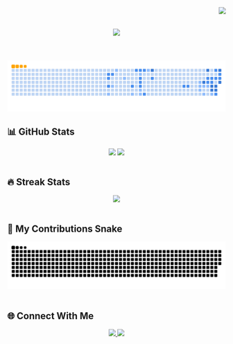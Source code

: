 <!-- <img align="right" src="https://visitor-badge.laobi.icu/badge?page_id=hafizecim.hafizecim" /> -->
<img align="right" src="https://visitor-badge.laobi.icu/badge?page_id=hafizecim.visitor-badge&left_color=hotpink&right_color=dodgerblue&left_text=Hello%20Visitors" />



<h1 align="center">
    <img src="https://readme-typing-svg.herokuapp.com/?font=Righteous&size=35&center=true&vCenter=true&width=500&height=70&duration=4000&color=FF69B4&lines=Hi+There!;+I'm+Hafize+Şenyıl!;" />
</h1>



<br/>

![snake gif](https://github.com/hafizecim/hafizecim/blob/output/github-contribution-grid-snake.gif)
 

## 📊 GitHub Stats

<div align="center">

  <!-- GitHub Stats -->
  <img height="170" src="https://github-readme-stats.vercel.app/api?username=hafizecim&show_icons=true&theme=radical" />
  
  <!-- Top Languages -->
  <img height="170" src="https://github-readme-stats.vercel.app/api/top-langs/?username=hafizecim&layout=compact&theme=radical" />

</div>

<br/>

## 🔥 Streak Stats

<div align="center">

  <img src="https://streak-stats.demolab.com?user=hafizecim&theme=radical&hide_border=true" />

</div>

<br/>

## 🐍 My Contributions Snake

<div align="center">
  <img alt="snake eating my contributions" src="https://raw.githubusercontent.com/hafizecim/hafizecim/output/github-contribution-grid-snake.svg" />
</div>

<br/>

## 🌐 Connect With Me

<p align="center">
  <a href="https://linkedin.com/in/hafizecim" target="_blank">
    <img src="https://img.shields.io/badge/LinkedIn-%230077B5.svg?&style=for-the-badge&logo=linkedin&logoColor=white" />
  </a>
  <a href="mailto:hafize@example.com">
    <img src="https://img.shields.io/badge/Gmail-D14836.svg?&style=for-the-badge&logo=gmail&logoColor=white" />
  </a>
</p>

<br/>
